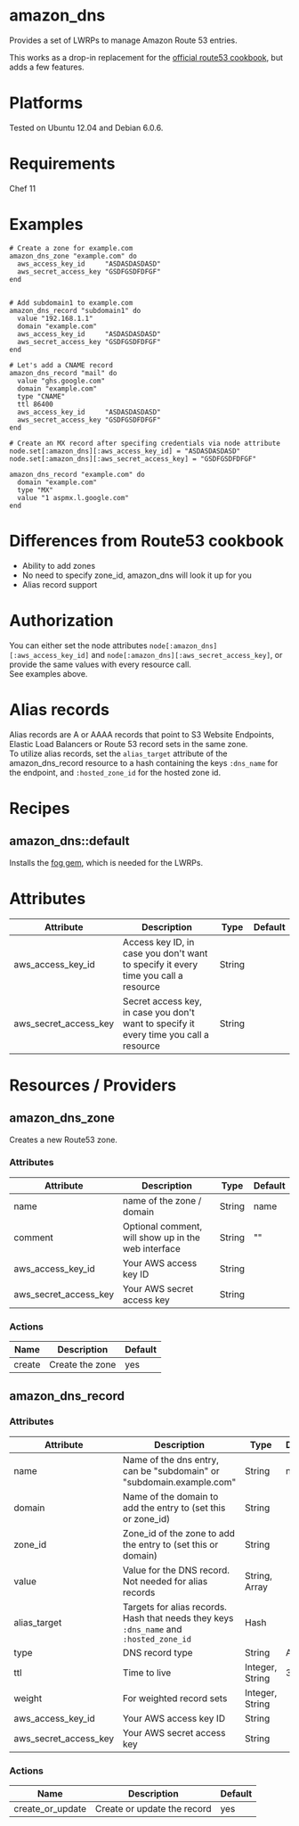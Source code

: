 # amazon_dns

Provides a set of LWRPs to manage Amazon Route 53 entries.

This works as a drop-in replacement for the [official route53 cookbook](http://community.opscode.com/cookbooks/route53), but adds a few features.

# Platforms

Tested on Ubuntu 12.04 and Debian 6.0.6.

# Requirements

Chef 11

# Examples

```
# Create a zone for example.com
amazon_dns_zone "example.com" do
  aws_access_key_id     "ASDASDASDASD"
  aws_secret_access_key "GSDFGSDFDFGF"
end


# Add subdomain1 to example.com
amazon_dns_record "subdomain1" do
  value "192.168.1.1"
  domain "example.com"
  aws_access_key_id     "ASDASDASDASD"
  aws_secret_access_key "GSDFGSDFDFGF"
end

# Let's add a CNAME record
amazon_dns_record "mail" do
  value "ghs.google.com"
  domain "example.com"
  type "CNAME"
  ttl 86400
  aws_access_key_id     "ASDASDASDASD"
  aws_secret_access_key "GSDFGSDFDFGF"
end

# Create an MX record after specifing credentials via node attribute
node.set[:amazon_dns][:aws_access_key_id] = "ASDASDASDASD"
node.set[:amazon_dns][:aws_secret_access_key] = "GSDFGSDFDFGF"

amazon_dns_record "example.com" do
  domain "example.com"
  type "MX"
  value "1 aspmx.l.google.com"
end
```

# Differences from Route53 cookbook

  * Ability to add zones
  * No need to specify zone_id, amazon_dns will look it up for you
  * Alias record support

# Authorization

You can either set the node attributes `node[:amazon_dns][:aws_access_key_id]` and `node[:amazon_dns][:aws_secret_access_key]`, or provide the same values with every resource call.  
See examples above.

# Alias records

Alias records are A or AAAA records that point to S3 Website Endpoints, Elastic Load Balancers or Route 53 record sets in the same zone.  
To utilize alias records, set the `alias_target` attribute of the amazon_dns_record resource to a hash containing the keys `:dns_name` for the endpoint, and `:hosted_zone_id` for the hosted zone id.

# Recipes

## amazon_dns::default

Installs the [fog gem](https://github.com/fog/fog), which is needed for the LWRPs.

# Attributes

Attribute | Description | Type | Default
----------|-------------|------|--------
aws_access_key_id | Access key ID, in case you don't want to specify it every time you call a resource |String
aws_secret_access_key | Secret access key, in case you don't want to specify it every time you call a resource | String

# Resources / Providers

## amazon_dns_zone

Creates a new Route53 zone.

### Attributes

Attribute | Description | Type | Default
----------|-------------|------|--------
name | name of the zone / domain | String | name
comment | Optional comment, will show up in the web interface | String | ""
aws_access_key_id | Your AWS access key ID | String
aws_secret_access_key | Your AWS secret access key | String

### Actions

Name | Description | Default
-----|-------------|--------
create | Create the zone | yes

## amazon_dns_record

### Attributes

Attribute | Description | Type | Default
----------|-------------|------|--------
name | Name of the dns entry, can be "subdomain" or "subdomain.example.com" | String | name
domain | Name of the domain to add the entry to (set this or zone_id) | String |
zone_id | Zone_id of the zone to add the entry to (set this or domain) | String |
value | Value for the DNS record. Not needed for alias records | String, Array | 
alias_target | Targets for alias records. Hash that needs they keys `:dns_name` and `:hosted_zone_id` | Hash
type | DNS record type | String | A
ttl | Time to live | Integer, String | 3600
weight | For weighted record sets | Integer, String |
aws_access_key_id | Your AWS access key ID | String
aws_secret_access_key | Your AWS secret access key | String

### Actions

Name | Description | Default
-----|-------------|--------
create_or_update | Create or update the record | yes
